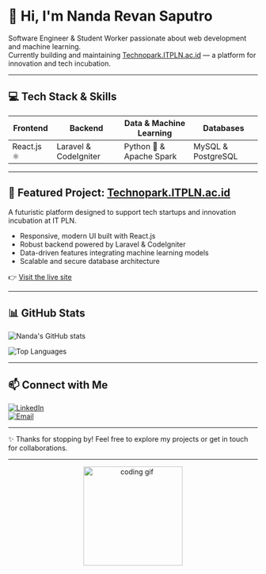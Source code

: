 # 👋 Hi, I'm Nanda Revan Saputro

Software Engineer & Student Worker passionate about web development and machine learning.  
Currently building and maintaining [Technopark.ITPLN.ac.id](https://technopark.itpln.ac.id) — a platform for innovation and tech incubation.

---

## 💻 Tech Stack & Skills

| Frontend          | Backend              | Data & Machine Learning | Databases         |
|-------------------|----------------------|-------------------------|-------------------|
| React.js ⚛️       | Laravel & CodeIgniter | Python 🐍 & Apache Spark | MySQL & PostgreSQL |

---

## 🚀 Featured Project: [Technopark.ITPLN.ac.id](https://technopark.itpln.ac.id)

A futuristic platform designed to support tech startups and innovation incubation at IT PLN.  
- Responsive, modern UI built with React.js  
- Robust backend powered by Laravel & CodeIgniter  
- Data-driven features integrating machine learning models  
- Scalable and secure database architecture

👉 [Visit the live site](https://technopark.itpln.ac.id)

---

## 📊 GitHub Stats

![Nanda's GitHub stats](https://github-readme-stats.vercel.app/api?username=yourusername&show_icons=true&theme=dark&count_private=true)

![Top Languages](https://github-readme-stats.vercel.app/api/top-langs/?username=yourusername&layout=compact&theme=dark)

---

## 📫 Connect with Me

[![LinkedIn](https://img.shields.io/badge/LinkedIn-Nanda%20Revan-blue?style=flat&logo=linkedin&logoColor=white)](https://www.linkedin.com/in/nanda-revan-saputro-3b89ab284/)  
[![Email](https://img.shields.io/badge/Email-ranggafarisya12@gmail.com-red?style=flat&logo=gmail&logoColor=white)](mailto:ranggafarisya12@gmail.com)

---

✨ Thanks for stopping by! Feel free to explore my projects or get in touch for collaborations.

---

<p align="center">
  <img src="https://media.giphy.com/media/3oEjI6SIIHBdRxXI40/giphy.gif" width="200" alt="coding gif" />
</p>
